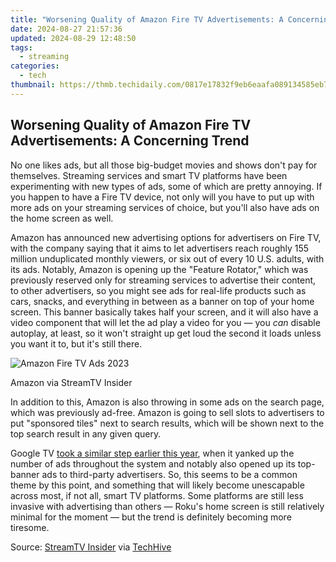 ```yaml
---
title: "Worsening Quality of Amazon Fire TV Advertisements: A Concerning Trend"
date: 2024-08-27 21:57:36
updated: 2024-08-29 12:48:50
tags:
  - streaming
categories:
  - tech
thumbnail: https://thmb.techidaily.com/0817e17832f9eb6eaafa089134585eb7da7e6eb5282db756bf22aa798c8924ed.jpg
---
```


## Worsening Quality of Amazon Fire TV Advertisements: A Concerning Trend

No one likes ads, but all those big-budget movies and shows don't pay for themselves. Streaming services and smart TV platforms have been experimenting with new types of ads, some of which are pretty annoying. If you happen to have a Fire TV device, not only will you have to put up with more ads on your streaming services of choice, but you'll also have ads on the home screen as well.

 Amazon has announced new advertising options for advertisers on Fire TV, with the company saying that it aims to let advertisers reach roughly 155 million unduplicated monthly viewers, or six out of every 10 U.S. adults, with its ads. Notably, Amazon is opening up the "Feature Rotator," which was previously reserved only for streaming services to advertise their content, to other advertisers, so you might see ads for real-life products such as cars, snacks, and everything in between as a banner on top of your home screen. This banner basically takes half your screen, and it will also have a video component that will let the ad play a video for you — you _can_ disable autoplay, at least, so it won't straight up get loud the second it loads unless you want it to, but it's still there.

![Amazon Fire TV Ads 2023](https://static1.howtogeekimages.com/wordpress/wp-content/uploads/2023/11/amazon-fire-tv-ads-2023.jpg) 

Amazon via StreamTV Insider

 In addition to this, Amazon is also throwing in some ads on the search page, which was previously ad-free. Amazon is going to sell slots to advertisers to put "sponsored tiles" next to search results, which will be shown next to the top search result in any given query.

 Google TV [took a similar step earlier this year](https://easy-unlock-android.techidaily.com/in-2024-rootjunky-apk-to-bypass-google-frp-lock-for-realme-narzo-n55-by-drfone-android/), when it yanked up the number of ads throughout the system and notably also opened up its top-banner ads to third-party advertisers. So, this seems to be a common theme by this point, and something that will likely become unescapable across most, if not all, smart TV platforms. Some platforms are still less invasive with advertising than others — Roku's home screen is still relatively minimal for the moment — but the trend is definitely becoming more tiresome.

 Source: [StreamTV Insider](https://www.streamtvinsider.com/advertising/amazon-fire-tv-intros-new-options-advertisers-including-contextual-sponsored-tiles) via [TechHive](https://www.techhive.com/article/2123287/fire-tv-banner-ads-are-about-to-get-worse.html)

<ins class="adsbygoogle"
     style="display:block"
     data-ad-format="autorelaxed"
     data-ad-client="ca-pub-7571918770474297"
     data-ad-slot="1223367746"></ins>



<ins class="adsbygoogle"
     style="display:block"
     data-ad-client="ca-pub-7571918770474297"
     data-ad-slot="8358498916"
     data-ad-format="auto"
     data-full-width-responsive="true"></ins>
